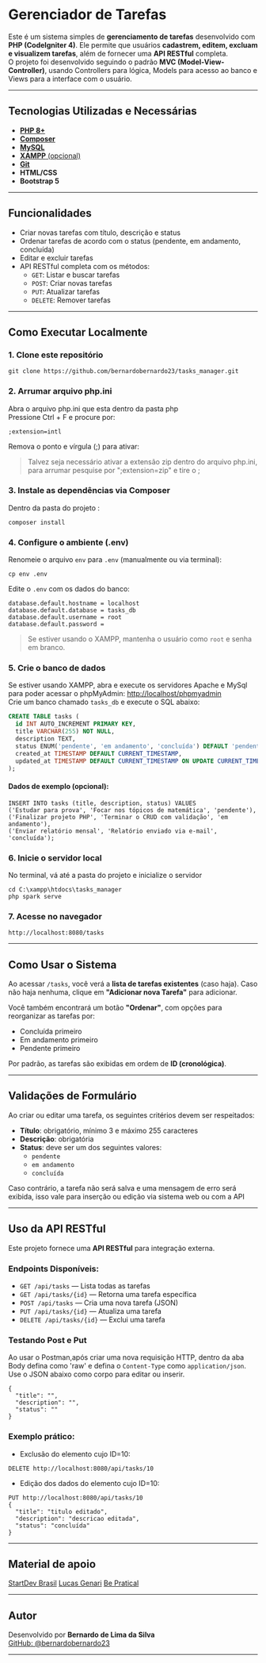 
#  Gerenciador de Tarefas

Este é um sistema simples de **gerenciamento de tarefas** desenvolvido com **PHP (CodeIgniter 4)**. Ele permite que usuários **cadastrem, editem, excluam e visualizem tarefas**, além de fornecer uma **API RESTful** completa.  
O projeto foi desenvolvido seguindo o padrão **MVC (Model-View-Controller)**, usando Controllers para lógica, Models para acesso ao banco e Views para a interface com o usuário.

---

## Tecnologias Utilizadas e Necessárias

- [**PHP 8+**](https://www.php.net/downloads.php)
- [**Composer**](https://getcomposer.org/download/)
- [**MySQL**](https://dev.mysql.com/downloads/mysql/)
- [**XAMPP** (opcional)](https://www.apachefriends.org/index.html)
- [**Git**](https://git-scm.com/)
- **HTML/CSS**
- **Bootstrap 5**

---

##  Funcionalidades

- Criar novas tarefas com título, descrição e status
- Ordenar tarefas de acordo com o status (pendente, em andamento, concluída)
- Editar e excluir tarefas
- API RESTful completa com os métodos:
  - `GET`: Listar e buscar tarefas
  - `POST`: Criar novas tarefas
  - `PUT`: Atualizar tarefas
  - `DELETE`: Remover tarefas

---

## Como Executar Localmente

### 1. Clone este repositório

```
git clone https://github.com/bernardobernardo23/tasks_manager.git
```
### 2. Arrumar arquivo php.ini
Abra o arquivo php.ini que esta dentro da pasta php  
Pressione Ctrl + F e procure por:
```
;extension=intl
```
Remova o ponto e vírgula (;) para ativar:
>Talvez seja necessário ativar a extensão zip dentro do arquivo php.ini, para arrumar pesquise por ";extension=zip" e tire o ;

### 3. Instale as dependências via Composer
Dentro da pasta do projeto :
```
composer install
```



### 4. Configure o ambiente (.env)

Renomeie o arquivo `env` para `.env` (manualmente ou via terminal):

```
cp env .env
```

Edite o `.env` com os dados do banco:

```
database.default.hostname = localhost
database.default.database = tasks_db
database.default.username = root
database.default.password =
```

> Se estiver usando o XAMPP, mantenha o usuário como `root` e senha em branco.

### 5. Crie o banco de dados
Se estiver usando XAMPP, abra e execute os servidores Apache e MySql para poder
acessar o phpMyAdmin: [http://localhost/phpmyadmin](http://localhost/phpmyadmin)  
Crie um banco chamado `tasks_db` e execute o SQL abaixo:

```sql
CREATE TABLE tasks (
  id INT AUTO_INCREMENT PRIMARY KEY,
  title VARCHAR(255) NOT NULL,
  description TEXT,
  status ENUM('pendente', 'em andamento', 'concluída') DEFAULT 'pendente',
  created_at TIMESTAMP DEFAULT CURRENT_TIMESTAMP,
  updated_at TIMESTAMP DEFAULT CURRENT_TIMESTAMP ON UPDATE CURRENT_TIMESTAMP
);
```

#### Dados de exemplo (opcional):

```
INSERT INTO tasks (title, description, status) VALUES
('Estudar para prova', 'Focar nos tópicos de matemática', 'pendente'),
('Finalizar projeto PHP', 'Terminar o CRUD com validação', 'em andamento'),
('Enviar relatório mensal', 'Relatório enviado via e-mail', 'concluída');
```

### 6. Inicie o servidor local
No terminal, vá até a pasta do projeto e inicialize o servidor
```
cd C:\xampp\htdocs\tasks_manager
php spark serve
```

### 7. Acesse no navegador

```
http://localhost:8080/tasks
```

---

## Como Usar o Sistema

Ao acessar `/tasks`, você verá a **lista de tarefas existentes** (caso haja). Caso não haja nenhuma, clique em **"Adicionar nova Tarefa"** para adicionar.

Você também encontrará um botão **"Ordenar"**, com opções para reorganizar as tarefas por:

- Concluída primeiro
- Em andamento primeiro
- Pendente primeiro

Por padrão, as tarefas são exibidas em ordem de **ID (cronológica)**.

---

## Validações de Formulário

Ao criar ou editar uma tarefa, os seguintes critérios devem ser respeitados:

- **Título**: obrigatório, mínimo 3 e máximo 255 caracteres
- **Descrição**: obrigatória
- **Status**: deve ser um dos seguintes valores:
  - `pendente`
  - `em andamento`
  - `concluída`

Caso contrário, a tarefa não será salva e uma mensagem de erro será exibida, isso vale para inserção ou edição via sistema web ou com a API

---

##  Uso da API RESTful

Este projeto fornece uma **API RESTful** para integração externa.

### Endpoints Disponíveis:

- `GET /api/tasks` — Lista todas as tarefas
- `GET /api/tasks/{id}` — Retorna uma tarefa específica
- `POST /api/tasks` — Cria uma nova tarefa (JSON)
- `PUT /api/tasks/{id}` — Atualiza uma tarefa
- `DELETE /api/tasks/{id}` — Exclui uma tarefa

###  Testando Post e Put
Ao usar o Postman,após criar uma nova requisição HTTP, dentro da aba Body defina como 'raw' e defina o `Content-Type` como `application/json`.  
Use o JSON abaixo como corpo para editar ou inserir.

```
{
  "title": "",
  "description": "",
  "status": ""
}
```


### Exemplo prático:
- Exclusão do elemento cujo ID=10:
```
DELETE http://localhost:8080/api/tasks/10
```
- Edição dos dados do elemento cujo ID=10:
```
PUT http://localhost:8080/api/tasks/10
{
  "title": "titulo editado",
  "description": "descricao editada",
  "status": "concluída"
}

```

---

## Material de apoio


[StartDev Brasil]( https://www.youtube.com/watch?v=V-0zpxy9mdQ)
[Lucas Genari](https://www.youtube.com/watch?v=CBxX-5RXHD0&list=PLgG1YagpzTzywXZs4tKPK5SGIX8VoNWFc)
[Be Pratical]( https://www.youtube.com/watch?v=FKElo_SXHK0&list=PL5z_lBPYaajZCkgq3EzaiZu2wpO2r7Z27)

---


## Autor

Desenvolvido por **Bernardo de Lima da Silva**  
[GitHub: @bernardobernardo23](https://github.com/bernardobernardo23)

---


